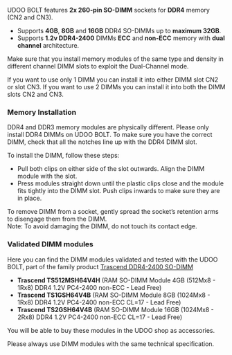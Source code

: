 UDOO BOLT features **2x 260-pin SO-DIMM** sockets for **DDR4** memory (CN2 and CN3).

* Supports **4GB**, **8GB** and **16GB** DDR4 SO-DIMMs up to **maximum 32GB**.
* Supports **1.2v DDR4-2400** DIMMs **ECC** and **non-ECC** memory with **dual channel** architecture.

Make sure that you install memory modules of the same type and density in different channel DIMM slots to exploit the Dual-Channel mode.

If you want to use only 1 DIMM you can install it into either DIMM slot CN2 or slot CN3.
If you want to use 2 DIMMs you can install it into both the DIMM slots CN2 and CN3.

### Memory Installation

DDR4 and DDR3 memory modules are physically different. Please only install DDR4 DIMMs on UDOO BOLT. To make sure you have the correct DIMM, check that all the notches line up with the DDR4 DIMM slot.

To install the DIMM, follow these steps:
* Pull both clips on either side of the slot outwards. Align the DIMM module with the slot.
* Press modules straight down until the plastic clips close and the module fits tightly into the DIMM slot. Push clips inwards to make sure they are in place.

To remove DIMM from a socket, gently spread the socket’s retention arms to disengage them from the DIMM.  
Note: To avoid damaging the DIMM, do not touch its contact edge.

### Validated DIMM modules

Here you can find the DIMM modules validated and tested with the UDOO BOLT, part of the family product [Trascend DDR4-2400 SO-DIMM](https://www.transcend-info.com/Products/No-732)

* **Trascend TS512MSH64V4H** (RAM SO-DIMM Module 4GB (512Mx8 - 1Rx8) DDR4 1.2V PC4-2400 non-ECC - Lead Free)
* **Trascend TS1GSH64V4B** (RAM SO-DIMM Module 8GB (1024Mx8 - 1Rx8) DDR4 1.2V PC4-2400 non-ECC CL=17 - Lead Free)
* **Trascend TS2GSH64V4B** (RAM SO-DIMM Module 16GB (1024Mx8 - 2Rx8) DDR4 1.2V PC4-2400 non-ECC CL=17 - Lead Free)

You will be able to buy these modules in the UDOO shop as accessories.

Please always use DIMM modules with the same technical specification.

